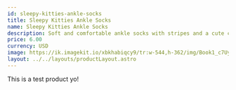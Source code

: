 ```yaml
---
id: sleepy-kitties-ankle-socks
title: Sleepy Kitties Ankle Socks
name: Sleepy Kitties Ankle Socks
description: Soft and comfortable ankle socks with stripes and a cute cat design.
price: 6.00
currency: USD
image: https://ik.imagekit.io/xbkhabiqcy9/tr:w-544,h-362/img/Book1_c7Uyf4QyNMs.webp?updatedAt=1637207303152
layout: ../../layouts/productLayout.astro
---
```


This is a test product yo!